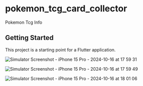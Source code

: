# pokemon_tcg_card_collector

Pokemon Tcg Info

## Getting Started

This project is a starting point for a Flutter application.

![Simulator Screenshot - iPhone 15 Pro - 2024-10-16 at 17 59 31](https://github.com/user-attachments/assets/0afefd30-6645-48ab-9390-dc33b30d5de5)

![Simulator Screenshot - iPhone 15 Pro - 2024-10-16 at 17 59 49](https://github.com/user-attachments/assets/f696c945-7ab1-4b75-aa46-9495c32eed82)

![Simulator Screenshot - iPhone 15 Pro - 2024-10-16 at 18 01 06](https://github.com/user-attachments/assets/4b4408ee-a0af-4e03-97e7-b4f91b7f047b)
